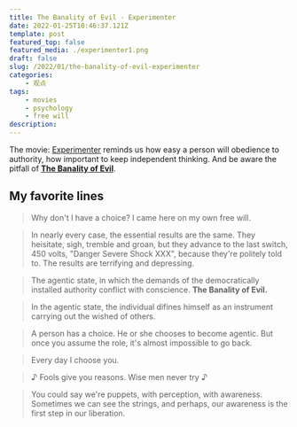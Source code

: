 ```yaml
---
title: The Banality of Evil - Experimenter
date: 2022-01-25T10:46:37.121Z
template: post
featured_top: false
featured_media: ./experimenter1.png
draft: false
slug: /2022/01/the-banality-of-evil-experimenter
categories: 
    - 观点
tags:
    - movies
    - psychology
    - free will
description: 
---
```


The movie: [Experimenter](https://www.imdb.com/title/tt3726704/) reminds us how easy a person will obedience to authority, how important to keep independent thinking. And be aware the pitfall of [**The Banality of Evil**](https://aeon.co/ideas/what-did-hannah-arendt-really-mean-by-the-banality-of-evil).

<!-- endExcerpt -->

## My favorite lines

> Why don't I have a choice? I came here on my own free will.

> In nearly every case, the essential results are the same. They heisitate, sigh, tremble and groan, but they advance to the last switch, 450 volts, "Danger Severe Shock XXX", because they're politely told to. The results are terrifying and depressing.

> The agentic state, in which the demands of the democratically installed authority conflict with conscience.
> **The Banality of Evil.**

> In the agentic state, the individual difines himself as an instrument carrying out the wished of others.

> A person has a choice. He or she chooses to become agentic. But once you assume the role, it's almost impossible to go back.

> Every day I choose you.

> ♪ Fools give you reasons. Wise men never try ♪

> You could say we're puppets, with perception, with awareness. Sometimes we can see the strings, and perhaps, our awareness is the first step in our liberation.

